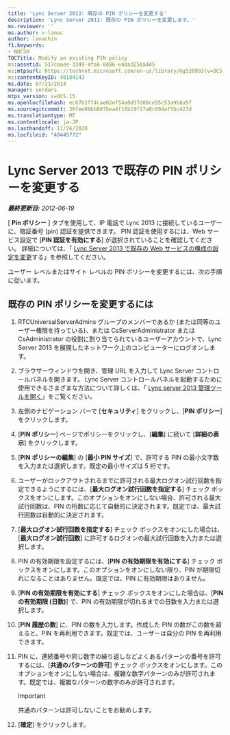 ```yaml
---
title: 'Lync Server 2013: 既存の PIN ポリシーを変更する'
description: 'Lync Server 2013: 既存の PIN ポリシーを変更します。'
ms.reviewer: ''
ms.author: v-lanac
author: lanachin
f1.keywords:
- NOCSH
TOCTitle: Modify an existing PIN policy
ms:assetid: 517caaee-3349-4fa6-8d86-e4da3258a445
ms:mtpsurl: https://technet.microsoft.com/en-us/library/Gg520993(v=OCS.15)
ms:contentKeyID: 48184143
ms.date: 07/23/2014
manager: serdars
mtps_version: v=OCS.15
ms.openlocfilehash: ec67b2ff4cae02ef54a0d37d80ce55c53a9b8a5f
ms.sourcegitcommit: 36fee89bb887bea4f18b19f17a8c69daf5bc423d
ms.translationtype: MT
ms.contentlocale: ja-JP
ms.lasthandoff: 11/26/2020
ms.locfileid: "49445772"
---
```

# <a name="modify-an-existing-pin-policy-in-lync-server-2013"></a>Lync Server 2013 で既存の PIN ポリシーを変更する

<div data-xmlns="http://www.w3.org/1999/xhtml">

<div class="topic" data-xmlns="http://www.w3.org/1999/xhtml" data-msxsl="urn:schemas-microsoft-com:xslt" data-cs="https://msdn.microsoft.com/">

<div data-asp="https://msdn2.microsoft.com/asp">



</div>

<div id="mainSection">

<div id="mainBody">

<span> </span>

_**最終更新日:** 2012-06-19_

[ **Pin ポリシー** ] タブを使用して、IP 電話で Lync 2013 に接続しているユーザーに、暗証番号 (pin) 認証を提供できます。 PIN 認証を使用するには、Web サービス設定で [**PIN 認証を有効にする**] が選択されていることを確認してください。 詳細については、「 [Lync Server 2013 で既存の Web サービスの構成の設定を変更](lync-server-2013-modify-existing-web-service-configuration-settings.md)する」を参照してください。

ユーザー レベルまたはサイト レベルの PIN ポリシーを変更するには、次の手順に従います。

<div>

## <a name="to-modify-an-existing-pin-policy"></a>既存の PIN ポリシーを変更するには

1.  RTCUniversalServerAdmins グループのメンバーであるか (または同等のユーザー権限を持っている)、または CsServerAdministrator または CsAdministrator の役割に割り当てられているユーザーアカウントで、Lync Server 2013 を展開したネットワーク上のコンピューターにログオンします。

2.  ブラウザーウィンドウを開き、管理 URL を入力して Lync Server コントロールパネルを開きます。 Lync Server コントロールパネルを起動するために使用できるさまざまな方法について詳しくは、「 [Lync server 2013 管理ツールを開く](lync-server-2013-open-lync-server-administrative-tools.md)」をご覧ください。

3.  左側のナビゲーション バーで [**セキュリティ**] をクリックし、[**PIN ポリシー**] をクリックします。

4.  [**PIN ポリシー**] ページでポリシーをクリックし、[**編集**] に続いて [**詳細の表示**] をクリックします。

5.  [**PIN ポリシーの編集**] の [**最小 PIN サイズ**] で、許可する PIN の最小文字数を入力または選択します。既定の最小サイズは 5 桁です。

6.  ユーザーがロックアウトされるまでに許可される最大ログオン試行回数を指定できるようにするには、[**最大ログオン試行回数を指定する**] チェック ボックスをオンにします。このオプションをオンにしない場合、許可される最大試行回数は、PIN の桁数に応じて自動的に決定されます。既定では、最大試行回数は自動的に決定されます。

7.  [**最大ログオン試行回数を指定する**] チェック ボックスをオンにした場合は、[**最大ログオン試行回数**] に許可するログオンの最大試行回数を入力または選択します。

8.  PIN の有効期限を設定するには、[**PIN の有効期限を有効にする**] チェック ボックスをオンにします。このオプションをオンにしない限り、PIN が期限切れになることはありません。既定では、PIN に有効期限はありません。

9.  [**PIN の有効期限を有効にする**] チェック ボックスをオンにした場合は、[**PIN の有効期限 (日数)**] で、PIN の有効期限が切れるまでの日数を入力または選択します。

10. [**PIN 履歴の数**] に、PIN の数を入力します。作成した PIN の数がこの数を超えると、PIN を再利用できます。既定では、ユーザーは自分の PIN を再利用できます。

11. PIN に、連続番号や同じ数字の繰り返しなどよくあるパターンの番号を許可するには、[**共通のパターンの許可**] チェック ボックスをオンにします。このオプションをオンにしない場合は、複雑な数字パターンのみが許可されます。既定では、複雑なパターンの数字のみが許可されます。
    
    <div>
    

    > [!IMPORTANT]  
    > 共通のパターンは許可しないことをお勧めします。

    
    </div>

12. [**確定**] をクリックします。

</div>

</div>

<span> </span>

</div>

</div>

</div>

